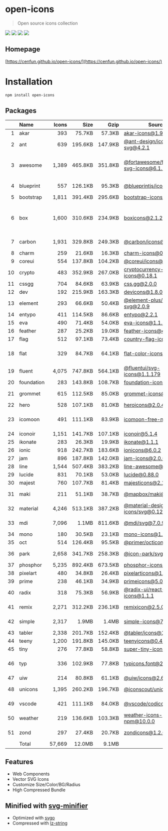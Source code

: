 # open-icons
> Open source icons collection

![](https://img.shields.io/npm/v/open-icons)
![](https://img.shields.io/librariesio/github/cenfun/open-icons)
![](https://img.shields.io/librariesio/dependents/npm/open-icons)
[![](https://badgen.net/npm/dw/open-icons)](https://www.npmjs.com/package/open-icons)

## Homepage
[https://cenfun.github.io/open-icons/](https://cenfun.github.io/open-icons/)

# Installation
```sh
npm install open-icons
```

## Packages
|   |Name|Icons|Size|Gzip|Source|License|
|--:|:---|----:|---:|---:|------|-------|
|  1|akar|  393|75.7KB|57.3KB|[akar-icons@1.9.20](https://github.com/artcoholic/akar-icons)|MIT    |
|  2|ant |  639|195.6KB|147.9KB|[@ant-design/icons-svg@4.2.1](https://github.com/ant-design/ant-design-icons)|MIT    |
|  3|awesome|1,389|465.8KB|351.8KB|[@fortawesome/free-solid-svg-icons@6.1.2](https://github.com/FortAwesome/Font-Awesome)|(CC-BY-4.0 AND MIT)|
|  4|blueprint|  557|126.1KB|95.3KB|[@blueprintjs/icons@4.4.1](https://github.com/palantir/blueprint)|Apache-2.0|
|  5|bootstrap|1,811|391.4KB|295.6KB|[bootstrap-icons@1.9.1](https://github.com/twbs/icons)|MIT    |
|  6|box |1,600|310.6KB|234.9KB|[boxicons@2.1.2](https://github.com/atisawd/boxicons)|(CC-BY-4.0 OR OFL-1.1 OR MIT)|
|  7|carbon|1,931|329.8KB|249.3KB|[@carbon/icons@11.7.0](https://github.com/carbon-design-system/carbon)|Apache-2.0|
|  8|charm|  259|21.6KB|16.3KB|[charm-icons@0.17.0](https://github.com/jaynewey/charm-icons)|MIT    |
|  9|coreui|  554|137.8KB|104.2KB|[@coreui/icons@2.1.0](https://github.com/coreui/coreui-icons)|MIT    |
| 10|crypto|  483|352.9KB|267.0KB|[cryptocurrency-icons@0.18.1](https://github.com/spothq/cryptocurrency-icons)|CC0-1.0|
| 11|cssgg|  704|84.6KB|63.9KB|[css.gg@2.0.0](https://github.com/astrit/css.gg)|MIT    |
| 12|dev |  192|215.9KB|163.3KB|[devicons@1.8.0](https://github.com/vorillaz/devicons)|MIT    |
| 13|element|  293|66.6KB|50.4KB|[@element-plus/icons-svg@2.0.9](https://github.com/element-plus/element-plus-icons)|MIT    |
| 14|entypo|  411|114.5KB|86.6KB|[entypo@2.2.1](https://github.com/hypermodules/entypo)|ISC    |
| 15|eva |  490|71.4KB|54.0KB|[eva-icons@1.1.3](https://github.com/akveo/eva-icons)|MIT    |
| 16|feather|  287|25.2KB|19.0KB|[feather-icons@4.29.0](https://github.com/feathericons/feather)|MIT    |
| 17|flag|  512|97.1KB|73.4KB|[country-flag-icons@1.5.5](https://gitlab.com/catamphetamine/country-flag-icons)|MIT    |
| 18|flat|  329|84.7KB|64.1KB|[flat-color-icons@1.1.0](https://github.com/icons8/flat-color-icons)|MIT OR Good-Boy|
| 19|fluent|4,075|747.8KB|564.1KB|[@fluentui/svg-icons@1.1.179](https://github.com/microsoft/fluentui-system-icons)|MIT    |
| 20|foundation|  283|143.8KB|108.7KB|[foundation-icons@1.0.1](https://github.com/zurb/foundation-icon-fonts)|ISC    |
| 21|grommet|  615|112.5KB|85.0KB|[grommet-icons@4.7.0](https://github.com/FortAwesome/Font-Awesome)|Apache-2.0|
| 22|hero|  528|107.1KB|81.0KB|[heroicons@2.0.4](https://github.com/tailwindlabs/heroicons)|MIT    |
| 23|icomoon|  491|111.1KB|83.9KB|[icomoon-free-npm@0.0.0](https://github.com/Keyamoon/IcoMoon-Free)|CC BY 4.0 or GPL|
| 24|iconoir|1,151|141.7KB|107.1KB|[iconoir@5.1.4](https://github.com/lucaburgio/iconoir)|MIT    |
| 25|ikonate|  283|26.3KB|19.9KB|[ikonate@1.1.1](https://github.com/mikolajdobrucki/ikonate)|MIT    |
| 26|ionic|  918|242.7KB|183.6KB|[ionicons@6.0.2](https://github.com/ionic-team/ionicons)|MIT    |
| 27|jam |  896|187.8KB|142.0KB|[jam-icons@2.0.0](https://github.com/michaelampr/jam)|MIT    |
| 28|line|1,544|507.4KB|383.2KB|[line-awesome@1.3.0](https://github.com/icons8/line-awesome)|MIT    |
| 29|lucide|  831|70.1KB|53.0KB|[lucide@0.88.0](https://github.com/lucide-icons/lucide)|ISC    |
| 30|majest|  760|107.7KB|81.4KB|[majesticons@2.1.2](https://github.com/halfmage/majesticons)|MIT    |
| 31|maki|  211|51.1KB|38.7KB|[@mapbox/maki@8.0.0](https://github.com/mapbox/maki)|CC0-1.0|
| 32|material|4,246|513.1KB|387.2KB|[@material-design-icons/svg@0.12.0](https://github.com/marella/material-design-icons)|Apache-2.0|
| 33|mdi |7,096|1.1MB|811.6KB|[@mdi/svg@7.0.96](https://github.com/Templarian/MaterialDesign-SVG)|Apache-2.0|
| 34|mono|  180|30.5KB|23.1KB|[mono-icons@1.3.1](https://github.com/mono-company/mono-icons)|MIT    |
| 35|oct |  514|126.4KB|95.5KB|[@primer/octicons@17.4.1](https://github.com/primer/octicons)|MIT    |
| 36|park|2,658|341.7KB|258.3KB|[@icon-park/svg@1.4.2](https://github.com/bytedance/IconPark)|Apache-2.0|
| 37|phosphor|5,235|892.4KB|673.5KB|[phosphor-icons@1.4.2](https://github.com/phosphor-icons/phosphor-icons)|MIT    |
| 38|pixelart|  480|34.8KB|26.4KB|[pixelarticons@1.7.0](https://github.com/halfmage/pixelarticons)|MIT    |
| 39|prime|  238|46.1KB|34.9KB|[primeicons@5.0.0](https://github.com/primefaces/primeicons)|MIT    |
| 40|radix|  318|75.3KB|56.9KB|[@radix-ui/react-icons@1.1.1](https://github.com/radix-ui/icons)|MIT    |
| 41|remix|2,271|312.2KB|236.1KB|[remixicon@2.5.0](https://github.com/Remix-Design/RemixIcon)|Apache 2.0|
| 42|simple|2,317|1.9MB|1.4MB|[simple-icons@7.8.0](https://github.com/simple-icons/simple-icons)|CC0-1.0|
| 43|tabler|2,338|201.7KB|152.4KB|[@tabler/icons@1.87.0](https://github.com/tabler/tabler-icons)|MIT    |
| 44|teeny|1,200|191.8KB|145.0KB|[teenyicons@0.4.1](https://github.com/teenyicons/teenyicons)|MIT    |
| 45|tiny|  276|77.8KB|58.8KB|[super-tiny-icons@0.4.0](https://github.com/edent/SuperTinyIcons)|MIT    |
| 46|typ |  336|102.9KB|77.8KB|[typicons.font@2.1.2](https://github.com/stephenhutchings/typicons.font)|(CC-BY-SA and SIL)|
| 47|uiw |  214|80.8KB|61.1KB|[@uiw/icons@2.6.7](https://github.com/uiwjs/icons)|MIT    |
| 48|unicons|1,395|260.2KB|196.7KB|[@iconscout/unicons@4.0.1](https://github.com/Iconscout/unicons)|Apache-2.0|
| 49|vscode|  421|111.1KB|84.0KB|[@vscode/codicons@0.0.32](https://github.com/microsoft/vscode-codicons)|CC-BY-4.0|
| 50|weather|  219|136.6KB|103.3KB|[weather-icons-npm@10.0.0](https://github.com/erikflowers/weather-icons)|MIT    |
| 51|zond|  297|27.4KB|20.7KB|[zondicons@1.2.0](https://www.zondicons.com/)|CC-BY-4.0|
|   |Total|57,669|12.0MB|9.1MB|      |       |


## Features
* Web Components
* Vector SVG Icons 
* Customize Size/Color/BG/Radius
* High Compressed Bundle


## Minified with [svg-minifier](https://github.com/cenfun/svg-minifier)
* Optimized with [svgo](https://github.com/svg/svgo)
* Compressed with [lz-string](https://github.com/pieroxy/lz-string)